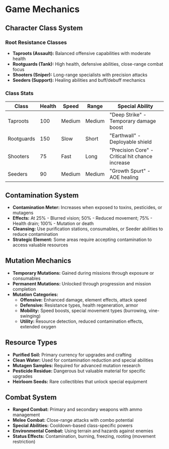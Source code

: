 # Game Mechanics

## Character Class System
### Root Resistance Classes
- **Taproots (Assault):** Balanced offensive capabilities with moderate health
- **Rootguards (Tank):** High health, defensive abilities, close-range combat focus
- **Shooters (Sniper):** Long-range specialists with precision attacks
- **Seeders (Support):** Healing abilities and buff/debuff mechanics

### Class Stats
| Class | Health | Speed | Range | Special Ability |
|-------|--------|-------|-------|----------------|
| Taproots | 100 | Medium | Medium | "Deep Strike" - Temporary damage boost |
| Rootguards | 150 | Slow | Short | "Earthwall" - Deployable shield |
| Shooters | 75 | Fast | Long | "Precision Core" - Critical hit chance increase |
| Seeders | 90 | Medium | Medium | "Growth Spurt" - AOE healing |

## Contamination System
- **Contamination Meter:** Increases when exposed to toxins, pesticides, or mutagens
- **Effects:** At 25% - Blurred vision; 50% - Reduced movement; 75% - Health drain; 100% - Mutation or death
- **Cleansing:** Use purification stations, consumables, or Seeder abilities to reduce contamination
- **Strategic Element:** Some areas require accepting contamination to access valuable resources

## Mutation Mechanics
- **Temporary Mutations:** Gained during missions through exposure or consumables
- **Permanent Mutations:** Unlocked through progression and mission completion
- **Mutation Categories:**
  - **Offensive:** Enhanced damage, element effects, attack speed
  - **Defensive:** Resistance types, health regeneration, armor
  - **Mobility:** Speed boosts, special movement types (burrowing, vine-swinging)
  - **Utility:** Resource detection, reduced contamination effects, extended oxygen

## Resource Types
- **Purified Soil:** Primary currency for upgrades and crafting
- **Clean Water:** Used for contamination reduction and special abilities
- **Mutagen Samples:** Required for advanced mutation research
- **Pesticide Residue:** Dangerous but valuable material for specific upgrades
- **Heirloom Seeds:** Rare collectibles that unlock special equipment

## Combat System
- **Ranged Combat:** Primary and secondary weapons with ammo management
- **Melee Combat:** Close-range attacks with combo potential
- **Special Abilities:** Cooldown-based class-specific powers
- **Environmental Combat:** Using terrain and hazards against enemies
- **Status Effects:** Contamination, burning, freezing, rooting (movement restriction)